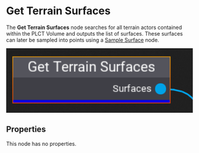 # Get Terrain Surfaces

The **Get Terrain Surfaces** node searches for all terrain actors contained within the PLCT Volume and outputs the list of surfaces. These surfaces can later be sampled into points using a [Sample Surface](sample-surface.md) node.

![Get Terrain Surfaces Node](media/get-terrain-surfaces.png)

## Properties
This node has no properties.